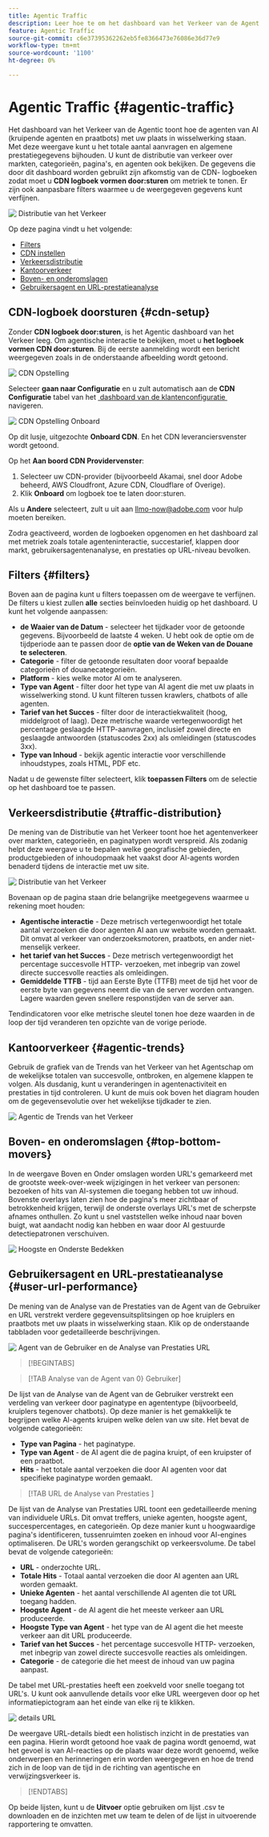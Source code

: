 ```yaml
---
title: Agentic Traffic
description: Leer hoe te om het dashboard van het Verkeer van de Agent te gebruiken om te zien hoe de agenten van AI met uw plaats in wisselwerking staan.
feature: Agentic Traffic
source-git-commit: c6e37395362262eb5fe8366473e76086e36d77e9
workflow-type: tm+mt
source-wordcount: '1100'
ht-degree: 0%

---
```



# Agentic Traffic {#agentic-traffic}

Het dashboard van het Verkeer van de Agentic toont hoe de agenten van AI (kruipende agenten en praatbots) met uw plaats in wisselwerking staan. Met deze weergave kunt u het totale aantal aanvragen en algemene prestatiegegevens bijhouden. U kunt de distributie van verkeer over markten, categorieën, pagina&#39;s, en agenten ook bekijken. De gegevens die door dit dashboard worden gebruikt zijn afkomstig van de CDN- logboeken zodat moet u **CDN logboek vormen door:sturen** om metriek te tonen. Er zijn ook aanpasbare filters waarmee u de weergegeven gegevens kunt verfijnen.

![&#x200B; Distributie van het Verkeer &#x200B;](/help/dashboards/assets/ag-main.png)

Op deze pagina vindt u het volgende:

* [Filters](#filters)
* [CDN instellen](#cdn-setup)
* [Verkeersdistributie](#traffic-distribution)
* [Kantoorverkeer](#agentic-trends)
* [Boven- en onderomslagen](#top-bottom-movers)
* [Gebruikersagent en URL-prestatieanalyse](#user-url-performance)

## CDN-logboek doorsturen {#cdn-setup}

Zonder **CDN logboek door:sturen**, is het Agentic dashboard van het Verkeer leeg. Om agentische interactie te bekijken, moet u **het logboek vormen CDN door:sturen**.  Bij de eerste aanmelding wordt een bericht weergegeven zoals in de onderstaande afbeelding wordt getoond.

![&#x200B; CDN Opstelling &#x200B;](/help/dashboards/assets/ag-log-forward1.png)

Selecteer **gaan naar Configuratie** en u zult automatisch aan de **CDN Configuratie** tabel van het [&#x200B; dashboard van de klantenconfiguratie &#x200B;](/help/dashboards/customer-configuration.md) navigeren.

![&#x200B; CDN Opstelling Onboard &#x200B;](/help/dashboards/assets/ag-log-forward2.png)

Op dit lusje, uitgezochte **Onboard CDN**. En het CDN leveranciersvenster wordt getoond.

<!-- [CDN Provider](/help/dashboards/assets/ag-log-forward3.png)-->
Op het **Aan boord CDN Providervenster**:

1. Selecteer uw CDN-provider (bijvoorbeeld Akamai, snel door Adobe beheerd, AWS Cloudfront, Azure CDN, Cloudflare of Overige).
2. Klik **Onboard** om logboek toe te laten door:sturen.

Als u **Andere** selecteert, zult u uit aan llmo-now@adobe.com voor hulp moeten bereiken.

Zodra geactiveerd, worden de logboeken opgenomen en het dashboard zal met metriek zoals totale agenteninteractie, succestarief, klappen door markt, gebruikersagentenanalyse, en prestaties op URL-niveau bevolken.

## Filters {#filters}

Boven aan de pagina kunt u filters toepassen om de weergave te verfijnen. De filters u kiest zullen **alle** secties beïnvloeden huidig op het dashboard. U kunt het volgende aanpassen:

* **de Waaier van de Datum** - selecteer het tijdkader voor de getoonde gegevens. Bijvoorbeeld de laatste 4 weken. U hebt ook de optie om de tijdperiode aan te passen door de **optie van de Weken van de Douane te selecteren**.
* **Categorie** - filter de getoonde resultaten door vooraf bepaalde categorieën of douanecategorieën.
* **Platform** - kies welke motor AI om te analyseren.
* **Type van Agent** - filter door het type van AI agent die met uw plaats in wisselwerking stond. U kunt filteren tussen krawlers, chatbots of alle agenten.
* **Tarief van het Succes** - filter door de interactiekwaliteit (hoog, middelgroot of laag). Deze metrische waarde vertegenwoordigt het percentage geslaagde HTTP-aanvragen, inclusief zowel directe en geslaagde antwoorden (statuscodes 2xx) als omleidingen (statuscodes 3xx).
* **Type van Inhoud** - bekijk agentic interactie voor verschillende inhoudstypes, zoals HTML, PDF etc.

Nadat u de gewenste filter selecteert, klik **toepassen Filters** om de selectie op het dashboard toe te passen.

## Verkeersdistributie {#traffic-distribution}

De mening van de Distributie van het Verkeer toont hoe het agentenverkeer over markten, categorieën, en paginatypen wordt verspreid. Als zodanig helpt deze weergave u te bepalen welke geografische gebieden, productgebieden of inhoudopmaak het vaakst door AI-agents worden benaderd tijdens de interactie met uw site.

![&#x200B; Distributie van het Verkeer &#x200B;](/help/dashboards/assets/ag-main.png)

Bovenaan op de pagina staan drie belangrijke meetgegevens waarmee u rekening moet houden:

* **Agentische interactie** - Deze metrisch vertegenwoordigt het totale aantal verzoeken die door agenten AI aan uw website worden gemaakt. Dit omvat al verkeer van onderzoeksmotoren, praatbots, en ander niet-menselijk verkeer.
* **het tarief van het Succes** - Deze metrisch vertegenwoordigt het percentage succesvolle HTTP- verzoeken, met inbegrip van zowel directe succesvolle reacties als omleidingen.
* **Gemiddelde TTFB** - tijd aan Eerste Byte (TTFB) meet de tijd het voor de eerste byte van gegevens neemt die van de server worden ontvangen. Lagere waarden geven snellere responstijden van de server aan.

Tendindicatoren voor elke metrische sleutel tonen hoe deze waarden in de loop der tijd veranderen ten opzichte van de vorige periode.

## Kantoorverkeer {#agentic-trends}

Gebruik de grafiek van de Trends van het Verkeer van het Agentschap om de wekelijkse totalen van succesvolle, ontbroken, en algemene klappen te volgen. Als dusdanig, kunt u veranderingen in agentenactiviteit en prestaties in tijd controleren. U kunt de muis ook boven het diagram houden om de gegevensevolutie over het wekelijkse tijdkader te zien.

![&#x200B; Agentic de Trends van het Verkeer &#x200B;](/help/dashboards/assets/ag-trends.png)

## Boven- en onderomslagen {#top-bottom-movers}

In de weergave Boven en Onder omslagen worden URL&#39;s gemarkeerd met de grootste week-over-week wijzigingen in het verkeer van personen: bezoeken of hits van AI-systemen die toegang hebben tot uw inhoud. Bovenste overlays laten zien hoe de pagina&#39;s meer zichtbaar of betrokkenheid krijgen, terwijl de onderste overlays URL&#39;s met de scherpste afnames onthullen. Zo kunt u snel vaststellen welke inhoud naar boven buigt, wat aandacht nodig kan hebben en waar door AI gestuurde detectiepatronen verschuiven.

![&#x200B; Hoogste en Onderste Bedekken &#x200B;](/help/dashboards/assets/movers.png)

## Gebruikersagent en URL-prestatieanalyse {#user-url-performance}

De mening van de Analyse van de Prestaties van de Agent van de Gebruiker en URL verstrekt verdere gegevensuitsplitsingen op hoe kruiplers en praatbots met uw plaats in wisselwerking staan. Klik op de onderstaande tabbladen voor gedetailleerde beschrijvingen.

![&#x200B; Agent van de Gebruiker en de Analyse van Prestaties URL &#x200B;](/help/dashboards/assets/user-agent.png)

>[!BEGINTABS]

>[!TAB  Analyse van de Agent van 0&rbrace; Gebruiker]

De lijst van de Analyse van de Agent van de Gebruiker verstrekt een verdeling van verkeer door paginatype en agententype (bijvoorbeeld, kruiplers tegenover chatbots). Op deze manier is het gemakkelijk te begrijpen welke AI-agents kruipen welke delen van uw site. Het bevat de volgende categorieën:

* **Type van Pagina** - het paginatype.
* **Type van Agent** - de AI agent die de pagina kruipt, of een kruipster of een praatbot.
* **Hits** - het totale aantal verzoeken die door AI agenten voor dat specifieke paginatype worden gemaakt.

>[!TAB  URL de Analyse van Prestaties ]

De lijst van de Analyse van Prestaties URL toont een gedetailleerde mening van individuele URLs. Dit omvat treffers, unieke agenten, hoogste agent, succespercentages, en categorieën. Op deze manier kunt u hoogwaardige pagina&#39;s identificeren, tussenruimten zoeken en inhoud voor AI-engines optimaliseren. De URL&#39;s worden gerangschikt op verkeersvolume. De tabel bevat de volgende categorieën:

* **URL** - onderzochte URL.
* **Totale Hits** - Totaal aantal verzoeken die door AI agenten aan URL worden gemaakt.
* **Unieke Agenten** - het aantal verschillende AI agenten die tot URL toegang hadden.
* **Hoogste Agent** - de AI agent die het meeste verkeer aan URL produceerde.
* **Hoogste Type van Agent** - het type van de AI agent die het meeste verkeer aan dit URL produceerde.
* **Tarief van het Succes** - het percentage succesvolle HTTP- verzoeken, met inbegrip van zowel directe succesvolle reacties als omleidingen.
* **Categorie** - de categorie die het meest de inhoud van uw pagina aanpast.

De tabel met URL-prestaties heeft een zoekveld voor snelle toegang tot URL&#39;s. U kunt ook aanvullende details voor elke URL weergeven door op het informatiepictogram aan het einde van elke rij te klikken.

![&#x200B; details URL &#x200B;](/help/dashboards/assets/details.png)

De weergave URL-details biedt een holistisch inzicht in de prestaties van een pagina. Hierin wordt getoond hoe vaak de pagina wordt genoemd, wat het gevoel is van AI-reacties op de plaats waar deze wordt genoemd, welke onderwerpen en herinneringen erin worden weergegeven en hoe de trend zich in de loop van de tijd in de richting van agentische en verwijzingsverkeer is.

>[!ENDTABS]

Op beide lijsten, kunt u de **Uitvoer** optie gebruiken om lijst .csv te downloaden en de inzichten met uw team te delen of de lijst in uitvoerende rapportering te omvatten.
